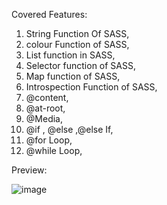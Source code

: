 Covered Features:

1. String Function Of SASS,
2. colour Function of SASS,
3. List function in SASS,
4. Selector function of SASS,
5. Map function of SASS,
6. Introspection Function of SASS,
7. @content,
8. @at-root,
9. @Media,
10. @if , @else ,@else If,
11. @for Loop,
12. @while Loop,

Preview:

![image](https://user-images.githubusercontent.com/15225177/230076245-679db68c-687c-494f-a29d-74d75811e3e5.png)
